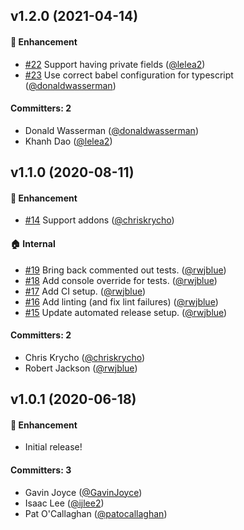 ## v1.2.0 (2021-04-14)

#### :rocket: Enhancement
* [#22](https://github.com/ember-codemods/ember-component-template-colocation-migrator/pull/22) Support having private fields ([@lelea2](https://github.com/lelea2))
* [#23](https://github.com/ember-codemods/ember-component-template-colocation-migrator/pull/23) Use correct babel configuration for typescript ([@donaldwasserman](https://github.com/donaldwasserman))

#### Committers: 2
- Donald Wasserman ([@donaldwasserman](https://github.com/donaldwasserman))
- Khanh Dao ([@lelea2](https://github.com/lelea2))


## v1.1.0 (2020-08-11)

#### :rocket: Enhancement
* [#14](https://github.com/ember-codemods/ember-component-template-colocation-migrator/pull/14) Support addons ([@chriskrycho](https://github.com/chriskrycho))

#### :house: Internal
* [#19](https://github.com/ember-codemods/ember-component-template-colocation-migrator/pull/19) Bring back commented out tests. ([@rwjblue](https://github.com/rwjblue))
* [#18](https://github.com/ember-codemods/ember-component-template-colocation-migrator/pull/18) Add console override for tests. ([@rwjblue](https://github.com/rwjblue))
* [#17](https://github.com/ember-codemods/ember-component-template-colocation-migrator/pull/17) Add CI setup. ([@rwjblue](https://github.com/rwjblue))
* [#16](https://github.com/ember-codemods/ember-component-template-colocation-migrator/pull/16) Add linting (and fix lint failures) ([@rwjblue](https://github.com/rwjblue))
* [#15](https://github.com/ember-codemods/ember-component-template-colocation-migrator/pull/15) Update automated release setup. ([@rwjblue](https://github.com/rwjblue))

#### Committers: 2
- Chris Krycho ([@chriskrycho](https://github.com/chriskrycho))
- Robert Jackson ([@rwjblue](https://github.com/rwjblue))


## v1.0.1 (2020-06-18)

#### :rocket: Enhancement
* Initial release!

#### Committers: 3
- Gavin Joyce ([@GavinJoyce](https://github.com/GavinJoyce))
- Isaac Lee ([@ijlee2](https://github.com/ijlee2))
- Pat O'Callaghan ([@patocallaghan](https://github.com/patocallaghan))


